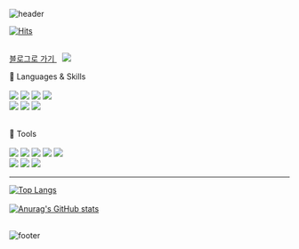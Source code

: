 <!--
**Jay1025/Jay1025** is a ✨ _special_ ✨ repository because its `README.md` (this file) appears on your GitHub profile.

Here are some ideas to get you started:

- 🔭 I’m currently working on ...
- 🌱 I’m currently learning ...
- 👯 I’m looking to collaborate on ...
- 🤔 I’m looking for help with ...
- 💬 Ask me about ...
- 📫 How to reach me: ...
- 😄 Pronouns: ...
- ⚡ Fun fact: ...  
-->

![header](https://capsule-render.vercel.app/api?type=slice&color=FED100&height=150&section=header&text=Jaewoo%20Park&fontSize=40&animation=fadeIn&fontAlign=85)

[![Hits](https://hits.seeyoufarm.com/api/count/incr/badge.svg?url=https%3A%2F%2Fgithub.com%2FJay1025&count_bg=%23F3CB22&title_bg=%23D91B1B&icon=github.svg&icon_color=%23E9CE25&title=hits&edge_flat=false)](https://hits.seeyoufarm.com) <br><br>

<a href="https://8dreams.tistory.com/">
   블로그로 가기
</a>
<a href="https://alpox.kr">
    <img 
        src="file:///Users/jay/Downloads/tistory.svg"
        style="height : auto; margin-left : 10px; margin-right : 10px;"/>
</a>

🌱 Languages & Skills <br> <br>
<img src="https://img.shields.io/badge/HTML5-34F26?style=flat-square&logo=HTML5&logoColor=white"/></a>
<img src="https://img.shields.io/badge/CSS3-1572B6?style=flat-square&logo=CSS3&logoColor=white"/></a>
<img src="https://img.shields.io/badge/JavaScript-F7DF1E?style=flat-square&logo=JavaScript&logoColor=white"/></a>
<img src="https://img.shields.io/badge/Python-3776AB?style=flat-square&logo=Python&logoColor=white"/></a>
<br>
<img src="https://img.shields.io/badge/Bootstrap-7952B3?style=flat-square&logo=Bootstrap&logoColor=white" /></a>
<img src="https://img.shields.io/badge/React-61DAFB?style=flat-square&logo=React&logoColor=white"/></a> 
<img src="https://img.shields.io/badge/Redux-764ABC?style=flat-square&logo=Redux&logoColor=white" /></a>
<br><br>

🌱 Tools <br><br>
<img src="https://img.shields.io/badge/GitHub-181717?style=flat-square&logo=GitHub&logoColor=white"/></a> 
<img src="https://img.shields.io/badge/Slack-4A154B?style=flat-square&logo=Slack&logoColor=white"/></a> 
<img src="https://img.shields.io/badge/Notion-000000?style=flat-square&logo=Notion&logoColor=white"/></a> 
<img src="https://img.shields.io/badge/Firebase-FFCA28?style=flat-square&logo=Firebase&logoColor=white"/></a> 
<img src="https://img.shields.io/badge/AWS-232F3E?style=flat-square&logo=AmazonAWS&logoColor=white"/></a> 
<br>
<img src="https://img.shields.io/badge/Sourcetree-0052CC?style=flat-square&logo=Sourcetree&logoColor=white"/></a> 
<img src="https://img.shields.io/badge/VisualStudioCode-007ACC?style=flat-square&logo=VisualStudioCode&logoColor=white"/></a> 
<img src="https://img.shields.io/badge/PyCharm-000000?style=flat-square&logo=PyCharm&logoColor=white"/></a> 

<hr>

[![Top Langs](https://github-readme-stats.vercel.app/api/top-langs/?username=Jay1025&layout=compact)](https://github.com/Jay1025/github-readme-stats)
<br><br>
[![Anurag's GitHub stats](https://github-readme-stats.vercel.app/api?username=JaewooPark&title_color=FED100&bg_color=0c120f&text_color=e2871d&show_icons=true&icon_color=de1203)](https://github.com/Jay1025/github-readme-stats) </a>
<br><br>


<!-- ![trophy](https://github-profile-trophy.vercel.app/?username=whl5105) --> 
![footer](https://capsule-render.vercel.app/api?type=slice&color=FED100&height=100&section=footer)
